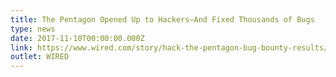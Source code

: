 ```yaml
---
title: The Pentagon Opened Up to Hackers—And Fixed Thousands of Bugs
type: news
date: 2017-11-10T00:00:00.000Z
link: https://www.wired.com/story/hack-the-pentagon-bug-bounty-results/
outlet: WIRED
---
```

